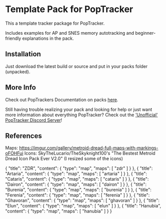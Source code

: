 # Template Pack for PopTracker

This a template tracker package for PopTracker.

Includes examples for AP and SNES memory autotracking and beginner-friendly explanations in the pack.

## Installation

Just download the latest build or source and put in your packs folder (unpacked).

## More Info

Check out PopTrackers Documentation on
packs [here](https://github.com/black-sliver/PopTracker/blob/master/doc/PACKS.md).

Still having trouble realizing your pack and looking for help or just want more information about everything PopTracker? Check out the ['Unofficial' PopTracker Discord Server](https://discord.com/invite/gwThqMCPgK)!

## References
Maps: https://imgur.com/gallery/metroid-dread-full-maps-with-markings-oFOHFui
Icons: SkyTheLucario/TheSkyknight100's "The Bestest Metroid Dread Icon Pack Ever V2.0" (I resized some of the icons)



{
              "title": "ZDR",
              "content": {
                "type": "map",
                "maps": [
                  "zdr"
                ]
              }
            },
            {
              "title": "Artaria",
              "content": {
                "type": "map",
                "maps": [
                  "artaria"
                ]
              }
            },
            {
              "title": "Cataris",
              "content": {
                "type": "map",
                "maps": [
                  "cataris"
                ]
              }
            },
            {
              "title": "Dairon",
              "content": {
                "type": "map",
                "maps": [
                  "dairon"
                ]
              }
            },
            {
              "title": "Burenia",
              "content": {
                "type": "map",
                "maps": [
                  "burenia"
                ]
              }
            },
            {
              "title": "Ferenia",
              "content": {
                "type": "map",
                "maps": [
                  "ferenia"
                ]
              }
            },
            {
              "title": "Ghavoran",
              "content": {
                "type": "map",
                "maps": [
                  "ghavoran"
                ]
              }
            },
            {
              "title": "Elun",
              "content": {
                "type": "map",
                "maps": [
                  "elun"
                ]
              }
            },
            {
              "title": "Hanubia",
              "content": {
                "type": "map",
                "maps": [
                  "hanubia"
                ]
              }
            }